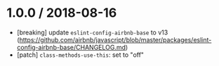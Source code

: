 1.0.0 / 2018-08-16
==================
  - [breaking] update `eslint-config-airbnb-base` to v13 (https://github.com/airbnb/javascript/blob/master/packages/eslint-config-airbnb-base/CHANGELOG.md)
  - [patch] `class-methods-use-this`: set to "off"
